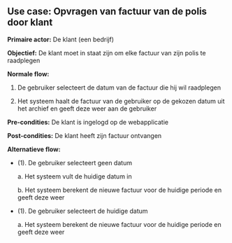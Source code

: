 ## Use case: Opvragen van factuur van de polis door klant

**Primaire actor:** De klant (een bedrijf)

**Objectief:** De klant moet in staat zijn om elke factuur van zijn polis te raadplegen

**Normale flow:**


1. De gebruiker selecteert de datum van de factuur die hij wil raadplegen

2. Het systeem haalt de factuur van de gebruiker op de gekozen datum uit het archief en geeft deze weer aan de gebruiker


**Pre-condities:** De klant is ingelogd op de webapplicatie

**Post-condities:** De klant heeft zijn factuur ontvangen 

**Alternatieve flow:**

* (1). De gebruiker selecteert geen datum

  a. Het systeem vult de huidige datum in

  b. Het systeem berekent de nieuwe factuur voor de huidige periode en geeft deze weer

* (1). De gebruiker selecteert de huidige datum

  a. Het systeem berekent de nieuwe factuur voor de huidige periode en geeft deze weer

